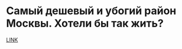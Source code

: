 # Самый дешевый и убогий район Москвы. Хотели бы так жить?



[LINK](https://varlamov.ru/2284205.html)